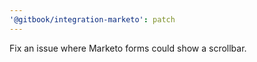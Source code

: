 ```yaml
---
'@gitbook/integration-marketo': patch
---
```


Fix an issue where Marketo forms could show a scrollbar.
